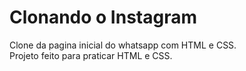 # Clonando o Instagram

Clone da pagina inicial do whatsapp com HTML e CSS.  
Projeto feito para praticar HTML e CSS.
